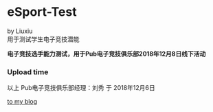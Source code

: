 # eSport-Test

by Liuxiu </br>
用于测试学生电子竞技潜能 </br>


**电子竞技选手能力测试，用于Pub电子竞技俱乐部2018年12月8日线下活动** </br>

### Upload time

以上 Pub电子竞技俱乐部经理：刘秀 于 2018年12月6日

[to my blog](https://liuxiu.com)
